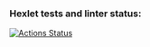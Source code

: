### Hexlet tests and linter status:
[![Actions Status](https://github.com/Nastya-mel/layout-designer-project-58/actions/workflows/hexlet-check.yml/badge.svg)](https://github.com/Nastya-mel/layout-designer-project-58/actions)